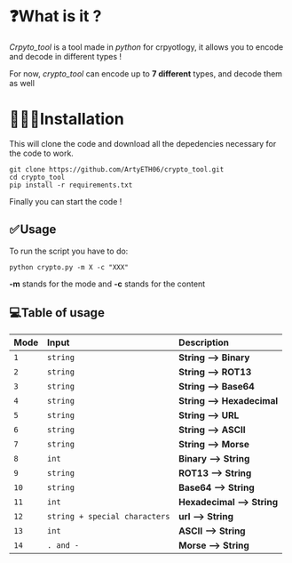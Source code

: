 # ❓What is it ?

*Crpyto_tool* is a tool made in *python* for crpyotlogy, it allows you to encode and decode in different types !

For now, *crypto_tool* can encode up to **7 different** types, and decode them as well

 # 👨🏻‍💻Installation

This will clone the code and download all the depedencies necessary for the code to work.
```
git clone https://github.com/ArtyETH06/crypto_tool.git
cd crypto_tool
pip install -r requirements.txt
```
Finally you can start the code !

## ✅ Usage

To run the script you have to do:
```
python crypto.py -m X -c "XXX"
```
**-m** stands for the mode and **-c** stands for the content

## 💻Table of usage

| Mode      | Input     | Description                       |
| :-------- | :-------  | :-------------------------------- |
| `1`       | `string`  | **String --> Binary**             |
| `2`       | `string`  | **String --> ROT13**              |
| `3`       | `string`  | **String --> Base64**             |
| `4`       | `string`  | **String --> Hexadecimal**        |
| `5`       | `string`  | **String --> URL**                |
| `6`       | `string`  | **String --> ASCII**              |
| `7`       | `string`  | **String --> Morse**              |
| `8`       | `int`     | **Binary --> String**             |
| `9`       | `string`  | **ROT13 --> String**              |
| `10`      | `string`  | **Base64 --> String**             |
| `11`      | `int`     | **Hexadecimal --> String**        |
| `12`      | `string + special characters` | **url --> String** |
| `13`      | `int`     | **ASCII --> String**              |
| `14`      | `. and -` | **Morse --> String**              |

